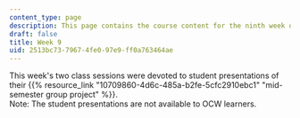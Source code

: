 ```yaml
---
content_type: page
description: This page contains the course content for the ninth week of class.
draft: false
title: Week 9
uid: 2513bc73-7967-4fe0-97e9-ff0a763464ae
---
```

This week's two class sessions were devoted to student presentations of their {{% resource_link "10709860-4d6c-485a-b2fe-5cfc2910ebc1" "mid-semester group project" %}}.    
Note: The student presentations are not available to OCW learners.